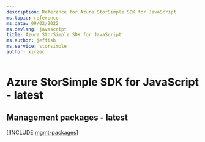 ```yaml
---
description: Reference for Azure StorSimple SDK for JavaScript
ms.topic: reference
ms.data: 09/02/2022
ms.devlang: javascript
title: Azure StorSimple SDK for JavaScript
ms.author: jeffish
ms.service: storsimple
author: xirzec
---
```

# Azure StorSimple SDK for JavaScript - latest

## Management packages - latest
[!INCLUDE [mgmt-packages](storsimple-mgmt-index.md)]
